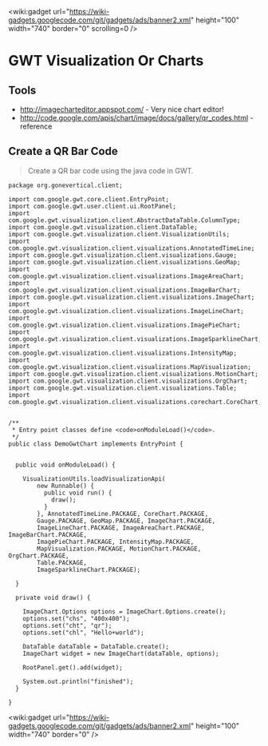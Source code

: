 
&lt;wiki:gadget url="https://wiki-gadgets.googlecode.com/git/gadgets/ads/banner2.xml" height="100" width="740" border="0" scrolling=0 /&gt;

# GWT Visualization Or Charts #

## Tools ##
  * http://imagecharteditor.appspot.com/ - Very nice chart editor!
  * http://code.google.com/apis/chart/image/docs/gallery/qr_codes.html - reference

## Create a QR Bar Code ##
> Create a QR bar code using the java code in GWT.

```
package org.gonevertical.client;

import com.google.gwt.core.client.EntryPoint;
import com.google.gwt.user.client.ui.RootPanel;
import com.google.gwt.visualization.client.AbstractDataTable.ColumnType;
import com.google.gwt.visualization.client.DataTable;
import com.google.gwt.visualization.client.VisualizationUtils;
import com.google.gwt.visualization.client.visualizations.AnnotatedTimeLine;
import com.google.gwt.visualization.client.visualizations.Gauge;
import com.google.gwt.visualization.client.visualizations.GeoMap;
import com.google.gwt.visualization.client.visualizations.ImageAreaChart;
import com.google.gwt.visualization.client.visualizations.ImageBarChart;
import com.google.gwt.visualization.client.visualizations.ImageChart;
import com.google.gwt.visualization.client.visualizations.ImageLineChart;
import com.google.gwt.visualization.client.visualizations.ImagePieChart;
import com.google.gwt.visualization.client.visualizations.ImageSparklineChart;
import com.google.gwt.visualization.client.visualizations.IntensityMap;
import com.google.gwt.visualization.client.visualizations.MapVisualization;
import com.google.gwt.visualization.client.visualizations.MotionChart;
import com.google.gwt.visualization.client.visualizations.OrgChart;
import com.google.gwt.visualization.client.visualizations.Table;
import com.google.gwt.visualization.client.visualizations.corechart.CoreChart;


/**
 * Entry point classes define <code>onModuleLoad()</code>.
 */
public class DemoGwtChart implements EntryPoint {


  public void onModuleLoad() {

    VisualizationUtils.loadVisualizationApi(
        new Runnable() {
          public void run() {
            draw();
          }
        }, AnnotatedTimeLine.PACKAGE, CoreChart.PACKAGE,
        Gauge.PACKAGE, GeoMap.PACKAGE, ImageChart.PACKAGE,
        ImageLineChart.PACKAGE, ImageAreaChart.PACKAGE, ImageBarChart.PACKAGE,
        ImagePieChart.PACKAGE, IntensityMap.PACKAGE,
        MapVisualization.PACKAGE, MotionChart.PACKAGE, OrgChart.PACKAGE,
        Table.PACKAGE,
        ImageSparklineChart.PACKAGE);

  }

  private void draw() {

    ImageChart.Options options = ImageChart.Options.create();
    options.set("chs", "400x400");
    options.set("cht", "qr");
    options.set("chl", "Hello+world");

    DataTable dataTable = DataTable.create();
    ImageChart widget = new ImageChart(dataTable, options);

    RootPanel.get().add(widget);

    System.out.println("finished");
  }

}
```

&lt;wiki:gadget url="https://wiki-gadgets.googlecode.com/git/gadgets/ads/banner2.xml" height="100" width="740" border="0" /&gt;

